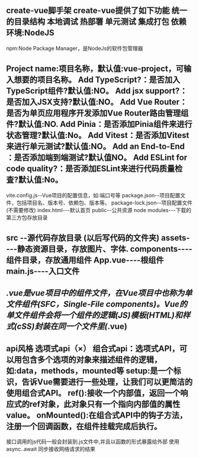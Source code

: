 create-vue脚手架
create-vue提供了如下功能
统一的目录结构
本地调试
热部署
单元测试
集成打包
依赖环境:NodeJS
-----------------------------------------------------------------

npm:Node Package Manager，是NodeJs的软件包管理器

Project name:项目名称，默认值:vue-project，可输入想要的项目名称。
Add TypeScript?：是否加入TypeScript组件?默认值:NO。
Add jsx support?：是否加入JSX支持?默认值:NO。
Add Vue Router：是否为单页应用程序开发添加Vue Router路由管理组件?默认值:NO.
Add Pinia：是否添加Pinia组件来进行状态管理?默认值:No。
Add Vitest：是否添加Vitest来进行单元测试?默认值:NO。
Add an End-to-End ：是否添加端到端测试?默认值NO。
Add ESLint for code quality?：是否添加ESLint来进行代码质量检査?默认值:No。
-------------------------------------------------------------------------
vite.config.js--Vue项目的配置信息，如:端口号等
package.json--项目配置文件，包括项目名、版本号、依赖包、版本等。
package-lock.json--项目配置文件(不需要修改)
index.html---默认首页
public--公共资源
node modules---下载的第三方包存放目录

src --源代码存放目录 (以后写代码的文件夹)
assets----静态资源目录，存放图片、字体.
components----组件目录，存放通用组件
App.vue----根组件
main.js----入口文件
------------------------------------------------------------------------------------------
*.vue是vue项目中的组件文件，在Vue项目中也称为单文件组件(SFC，Single-File components)。Vue的单文件组件会将一个组件的逻辑(JS)模板(HTML)和样式(cSS)封装在同一个文件里(*.vue)
------------------------------------------------------------------------------------------
api风格
选项式api（×）
组合式api：选项式API，可以用包含多个选项的对象来描述组件的逻辑，如:data，methods，mounted等
setup:是一个标识，告诉Vue需要进行一些处理，让我们可以更简洁的使用组合式API。
ref():接收一个内部值，返回一个响应式的ref对象，此对象只有一个指向内部值的属性 value。
onMounted():在组合式API中的钩子方法，注册一个回调函数，在组件挂载完成后执行。
--------------------------------------------------------------------------------
接口调用的js代码一般会封装到.js文件中,并且以函数的形式暴露给外部
使用 async..await 同步接收网络请求的结果